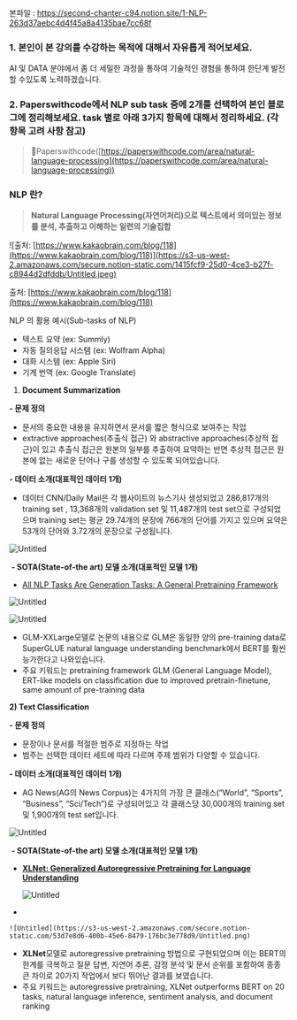 본파일 : https://second-chanter-c94.notion.site/1-NLP-263d37aebc4d4f45a8a4135bae7cc68f
### 1. 본인이 본 강의를 수강하는 목적에 대해서 자유롭게 적어보세요.

AI 및 DATA 분야에서 좀 더 세밀한 과정을 통하여 기술적인 경험을 통하여 한단계 발전할 수있도록 노력하겠습니다.

### 2. Paperswithcode에서 NLP sub task 중에 2개를 선택하여 본인 블로그에 정리해보세요. task 별로 아래 3가지 항목에 대해서 정리하세요. (각 항목 고려 사항 참고)

> 🔗Paperswithcode([https://paperswithcode.com/area/natural-language-processing](https://paperswithcode.com/area/natural-language-processing))
> 

### NLP 란?

> **Natural Language Processing(자연어처리)으로 텍스트에서 의미있는 정보를 분석, 추출하고 이해하는 일련의 기술집합**
> 

![출처: [https://www.kakaobrain.com/blog/118](https://www.kakaobrain.com/blog/118)](https://s3-us-west-2.amazonaws.com/secure.notion-static.com/1415fcf9-25d0-4ce3-b27f-c8944d2dfddb/Untitled.jpeg)

출처: [https://www.kakaobrain.com/blog/118](https://www.kakaobrain.com/blog/118)

NLP 의 활용 예시(Sub-tasks of NLP)

- 텍스트 요약 (ex: Summly)
- 자동 질의응답 시스템 (ex: Wolfram Alpha)
- 대화 시스템 (ex: Apple Siri)
- 기계 번역 (ex: Google Translate)

 1) ****Document Summarization****

**- 문제 정의**

- 문서의 중요한 내용을 유지하면서 문서를 짧은 형식으로 보여주는 작업
- extractive approaches(추출식 접근) 와 abstractive approaches(추상적 접근)이 있고 추출식 접근은 원본의 일부를 추출하여 요약하는 반면 추상적 접근은 원본에 없는 새로운 단어나 구를 생성할 수 있도록 되어있습니다.

**- 데이터 소개(대표적인 데이터 1개)**

- 데이터 CNN/Daily Mail은 각 웹사이트의 뉴스기사 생성되었고 
286,817개의 training set , 13,368개의 validation set 및 11,487개의 test set으로 구성되었으며  training set는 평균 29.74개의 문장에 766개의 단어를 가지고 있으며 요약은 53개의 단어와 3.72개의 문장으로 구성됩니다.

![Untitled](https://s3-us-west-2.amazonaws.com/secure.notion-static.com/254c243b-ad9e-411d-a276-d19f69dadef6/Untitled.png)

 **- SOTA(State-of-the art) 모델 소개(대표적인 모델 1개)**

- [All NLP Tasks Are Generation Tasks: A General Pretraining Framework](https://paperswithcode.com/paper/all-nlp-tasks-are-generation-tasks-a-general)

![Untitled](https://s3-us-west-2.amazonaws.com/secure.notion-static.com/bac8c67b-5707-4009-bfa9-b52c4f68d7fc/Untitled.png)

![Untitled](https://s3-us-west-2.amazonaws.com/secure.notion-static.com/68b7f557-5cde-4e41-b702-dfab571cb4a7/Untitled.png)

- GLM-XXLarge모델로 논문의 내용으로 GLM은 동일한 양의 pre-training data로 SuperGLUE natural language understanding benchmark에서 BERT를 훨씬 능가한다고 나와있습니다.
- 주요 키워드는 pretraining framework GLM (General Language Model), ERT-like models on classification due to improved pretrain-finetune, same amount of pre-training data

 **2) Text Classification**

**- 문제 정의**

- 문장이나 문서를 적절한 범주로 지정하는 작업
- 범주는 선택한 데이터 세트에 따라 다르며 주제 범위가 다양할 수 있습니다.

**- 데이터 소개(대표적인 데이터 1개)**

- AG News(AG의 News Corpus)는 4가지의 가장 큰 클래스(“World”, “Sports”, “Business”, “Sci/Tech”)로 구성되어있고 각 클래스당 30,000개의 training set 및 1,900개의 test set입니다.

![Untitled](https://s3-us-west-2.amazonaws.com/secure.notion-static.com/beb546c5-9d0f-44fb-996b-03d83e43922e/Untitled.jpeg)

 **- SOTA(State-of-the art) 모델 소개(대표적인 모델 1개)**

- ****[XLNet: Generalized Autoregressive Pretraining for Language Understanding](https://paperswithcode.com/paper/xlnet-generalized-autoregressive-pretraining)****
    
    ![Untitled](https://s3-us-west-2.amazonaws.com/secure.notion-static.com/1d869585-6aa8-4274-b72c-1f3313ab5764/Untitled.png)
    
- 
    
    ![Untitled](https://s3-us-west-2.amazonaws.com/secure.notion-static.com/53d7e8d6-400b-45e6-8479-176bc3e778d9/Untitled.png)
    
- **XLNet**모델로 autoregressive pretraining 방법으로 구현되었으며 이는 BERT의 한계를 극복하고 질문 답변, 자연어 추론, 감정 분석 및 문서 순위를 포함하여 종종 큰 차이로 20가지 작업에서 보다 뛰어난 결과를 보였습니다.
- 주요 키워드는 autoregressive pretraining, XLNet outperforms BERT on 20 tasks, natural language inference, sentiment analysis, and document ranking
